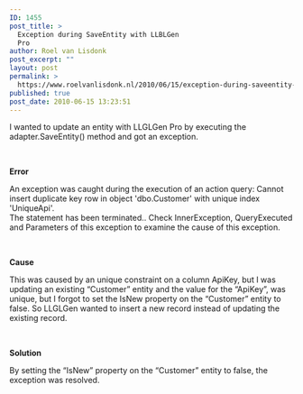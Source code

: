 ```yaml
---
ID: 1455
post_title: >
  Exception during SaveEntity with LLBLGen
  Pro
author: Roel van Lisdonk
post_excerpt: ""
layout: post
permalink: >
  https://www.roelvanlisdonk.nl/2010/06/15/exception-during-saveentity-with-llblgen-pro/
published: true
post_date: 2010-06-15 13:23:51
---
```

<p align="left">I wanted to update an entity with LLGLGen Pro by executing the adapter.SaveEntity() method and got an exception. </p>  <p align="left">&#160;</p>  <p align="left"><strong>Error</strong></p>  <p align="left">An exception was caught during the execution of an action query: Cannot insert duplicate key row in object 'dbo.Customer' with unique index 'UniqueApi'.   <br />The statement has been terminated.. Check InnerException, QueryExecuted and Parameters of this exception to examine the cause of this exception.</p>  <p align="left">&#160;</p>  <p align="left"><strong>Cause</strong></p>  <p align="left">This was caused by an unique constraint on a column ApiKey, but I was updating an existing “Customer” entity and the value for the “ApiKey”, was unique, but I forgot to set the IsNew property on the “Customer” entity to false. So LLGLGen wanted to insert a new record instead of updating the existing record.</p>  <p align="left">&#160;</p>  <p align="left"><strong>Solution</strong></p>  <p align="left">By setting the “IsNew” property on the “Customer” entity to false, the exception was resolved.</p>